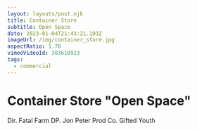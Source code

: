 ```yaml
---
layout: layouts/post.njk
title: Container Store
subtitle: Open Space
date: 2023-01-04T21:43:21.193Z
imageUrl: /img/container_store.jpg
aspectRatio: 1.78
vimeoVideoId: 303610923
tags:
  - commercial
---
```

# Container Store "Open Space"

Dir. Fatal Farm
DP. Jon Peter
Prod Co. Gifted Youth